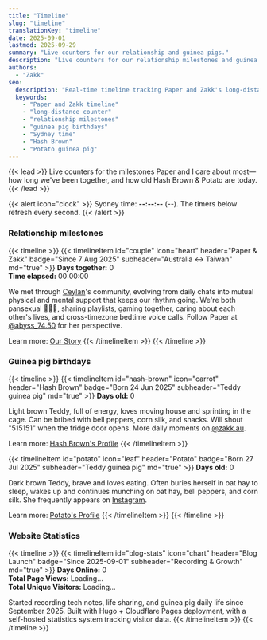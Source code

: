 ```yaml
---
title: "Timeline"
slug: "timeline"
translationKey: "timeline"
date: 2025-09-01
lastmod: 2025-09-29
summary: "Live counters for our relationship and guinea pigs."
description: "Live counters for our relationship milestones and guinea pig birthdays, synced to Sydney time."
authors:
  - "Zakk"
seo:
  description: "Real-time timeline tracking Paper and Zakk's long-distance milestones plus Hash Brown and Potato's guinea pig birthdays, updated to Sydney time."
  keywords:
    - "Paper and Zakk timeline"
    - "long-distance counter"
    - "relationship milestones"
    - "guinea pig birthdays"
    - "Sydney time"
    - "Hash Brown"
    - "Potato guinea pig"
---
```


{{< lead >}}
Live counters for the milestones Paper and I care about most—how long we've been together, and how old Hash Brown & Potato are today.
{{< /lead >}}

{{< alert icon="clock" >}}
Sydney time: **<span data-sydney-now>--:--:--</span>** (<span data-sydney-zone>--</span>). The timers below refresh every second.
{{< /alert >}}

### Relationship milestones
{{< timeline >}}
{{< timelineItem id="couple" icon="heart" header="Paper & Zakk" badge="Since 7 Aug 2025" subheader="Australia ↔ Taiwan" md="true" >}}
**Days together:** <span class="counter-days" data-counter-origin="2025-08-07T11:38:00+10:00" data-counter-format="days">0</span>  
**Time elapsed:** <span class="counter-time" data-counter-origin="2025-08-07T11:38:00+10:00" data-counter-format="time">00:00:00</span>

We met through [Ceylan](https://www.youtube.com/@xilanceylan)'s community, evolving from daily chats into mutual physical and mental support that keeps our rhythm going. We're both pansexual 🩷💛🩵, sharing playlists, gaming together, caring about each other's lives, and cross-timezone bedtime voice calls. Follow Paper at [@abyss_74.50](https://www.instagram.com/abyss_74.50/) for her perspective.

Learn more: [Our Story](/about/#relationship)
{{< /timelineItem >}}
{{< /timeline >}}

### Guinea pig birthdays
{{< timeline >}}
{{< timelineItem id="hash-brown" icon="carrot" header="Hash Brown" badge="Born 24 Jun 2025" subheader="Teddy guinea pig" md="true" >}}
**Days old:** <span class="counter-days" data-counter-origin="2025-06-24T00:00:00+10:00" data-counter-format="days">0</span>

Light brown Teddy, full of energy, loves moving house and sprinting in the cage. Can be bribed with bell peppers, corn silk, and snacks. Will shout "515151" when the fridge door opens. More daily moments on [@zakk.au](https://www.instagram.com/zakk.au/).

Learn more: [Hash Brown's Profile](/about/#hash-brown)
{{< /timelineItem >}}

{{< timelineItem id="potato" icon="leaf" header="Potato" badge="Born 27 Jul 2025" subheader="Teddy guinea pig" md="true" >}}
**Days old:** <span class="counter-days" data-counter-origin="2025-07-27T00:00:00+10:00" data-counter-format="days">0</span>

Dark brown Teddy, brave and loves eating. Often buries herself in oat hay to sleep, wakes up and continues munching on oat hay, bell peppers, and corn silk. She frequently appears on [Instagram](https://www.instagram.com/zakk.au/).

Learn more: [Potato's Profile](/about/#potato)
{{< /timelineItem >}}
{{< /timeline >}}

### Website Statistics
{{< timeline >}}
{{< timelineItem id="blog-stats" icon="chart" header="Blog Launch" badge="Since 2025-09-01" subheader="Recording & Growth" md="true" >}}
**Days Online:** <span class="counter-days" data-counter-origin="2025-09-01T00:00:00+10:00" data-counter-format="days">0</span>  
**Total Page Views:** <span id="site-pv" class="animate-pulse">Loading...</span>  
**Total Unique Visitors:** <span id="site-uv" class="animate-pulse">Loading...</span>

Started recording tech notes, life sharing, and guinea pig daily life since September 2025. Built with Hugo + Cloudflare Pages deployment, with a self-hosted statistics system tracking visitor data.
{{< /timelineItem >}}
{{< /timeline >}}


